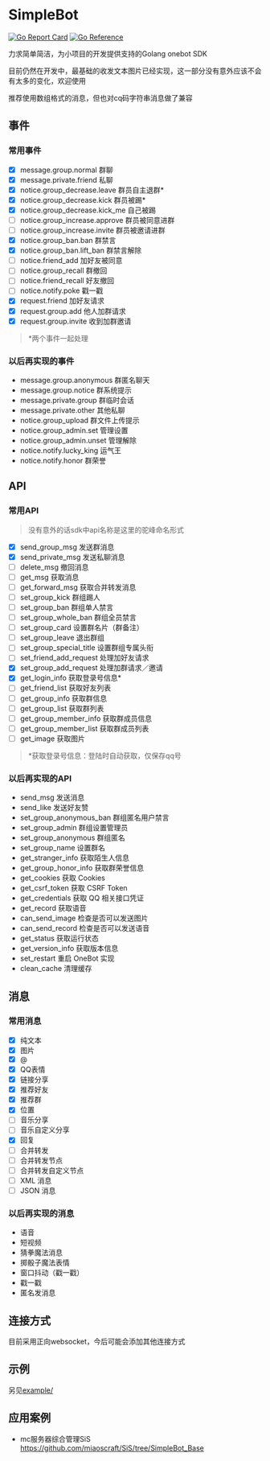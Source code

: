 # SimpleBot

[![Go Report Card](https://goreportcard.com/badge/github.com/BaiMeow/SimpleBot)](https://goreportcard.com/report/github.com/BaiMeow/SimpleBot)
[![Go Reference](https://pkg.go.dev/badge/github.com/BaiMeow/SimpleBot.svg)](https://pkg.go.dev/github.com/BaiMeow/SimpleBot)

力求简单简洁，为小项目的开发提供支持的Golang onebot SDK

目前仍然在开发中，最基础的收发文本图片已经实现，这一部分没有意外应该不会有太多的变化，欢迎使用

推荐使用数组格式的消息，但也对cq码字符串消息做了兼容

## 事件

### 常用事件

- [x] message.group.normal 群聊
- [x] message.private.friend 私聊
- [x] notice.group_decrease.leave 群员自主退群*
- [x] notice.group_decrease.kick 群员被踢*
- [x] notice.group_decrease.kick_me 自己被踢
- [ ] notice.group_increase.approve 群员被同意进群
- [ ] notice.group_increase.invite 群员被邀请进群
- [x] notice.group_ban.ban 群禁言
- [x] notice.group_ban.lift_ban 群禁言解除
- [ ] notice.friend_add 加好友被同意
- [ ] notice.group_recall 群撤回
- [ ] notice.friend_recall 好友撤回
- [ ] notice.notify.poke 戳一戳
- [x] request.friend 加好友请求
- [x] request.group.add 他人加群请求
- [x] request.group.invite 收到加群邀请

> *两个事件一起处理

### 以后再实现的事件

- message.group.anonymous 群匿名聊天
- message.group.notice 群系统提示
- message.private.group 群临时会话
- message.private.other 其他私聊
- notice.group_upload 群文件上传提示
- notice.group_admin.set 管理设置
- notice.group_admin.unset 管理解除
- notice.notify.lucky_king 运气王
- notice.notify.honor 群荣誉

## API

### 常用API

> 没有意外的话sdk中api名称是这里的驼峰命名形式

- [x] send_group_msg 发送群消息
- [x] send_private_msg 发送私聊消息
- [ ] delete_msg 撤回消息
- [ ] get_msg 获取消息
- [ ] get_forward_msg 获取合并转发消息
- [ ] set_group_kick 群组踢人
- [ ] set_group_ban 群组单人禁言
- [ ] set_group_whole_ban 群组全员禁言
- [ ] set_group_card 设置群名片（群备注）
- [ ] set_group_leave 退出群组
- [ ] set_group_special_title 设置群组专属头衔
- [ ] set_friend_add_request 处理加好友请求
- [x] set_group_add_request 处理加群请求／邀请
- [x] get_login_info 获取登录号信息*
- [ ] get_friend_list 获取好友列表
- [ ] get_group_info 获取群信息
- [ ] get_group_list 获取群列表
- [ ] get_group_member_info 获取群成员信息
- [ ] get_group_member_list 获取群成员列表
- [ ] get_image 获取图片

> *获取登录号信息：登陆时自动获取，仅保存qq号

### 以后再实现的API

- send_msg 发送消息
- send_like 发送好友赞
- set_group_anonymous_ban 群组匿名用户禁言
- set_group_admin 群组设置管理员
- set_group_anonymous 群组匿名
- set_group_name 设置群名
- get_stranger_info 获取陌生人信息
- get_group_honor_info 获取群荣誉信息
- get_cookies 获取 Cookies
- get_csrf_token 获取 CSRF Token
- get_credentials 获取 QQ 相关接口凭证
- get_record 获取语音
- can_send_image 检查是否可以发送图片
- can_send_record 检查是否可以发送语音
- get_status 获取运行状态
- get_version_info 获取版本信息
- set_restart 重启 OneBot 实现
- clean_cache 清理缓存

## 消息

### 常用消息

- [x] 纯文本
- [x] 图片
- [x] @
- [x] QQ表情
- [x] 链接分享
- [x] 推荐好友
- [x] 推荐群
- [x] 位置
- [ ] 音乐分享
- [ ] 音乐自定义分享
- [x] 回复
- [ ] 合并转发
- [ ] 合并转发节点
- [ ] 合并转发自定义节点
- [ ] XML 消息
- [ ] JSON 消息

### 以后再实现的消息

- 语音
- 短视频
- 猜拳魔法消息
- 掷骰子魔法表情
- 窗口抖动（戳一戳）
- 戳一戳
- 匿名发消息

## 连接方式

目前采用正向websocket，今后可能会添加其他连接方式

## 示例

另见[example/](https://github.com/BaiMeow/SimpleBot/tree/main/example)

## 应用案例

- mc服务器综合管理SiS https://github.com/miaoscraft/SiS/tree/SimpleBot_Base
